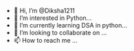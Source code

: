 - 👋 Hi, I’m @Diksha1211
- 👀 I’m interested in Python...
- 🌱 I’m currently learning DSA in python...
- 💞️ I’m looking to collaborate on ...
- 📫 How to reach me ...

<!---
Diksha1211/Diksha1211 is a ✨ special ✨ repository because its `README.md` (this file) appears on your GitHub profile.
You can click the Preview link to take a look at your changes.
--->
